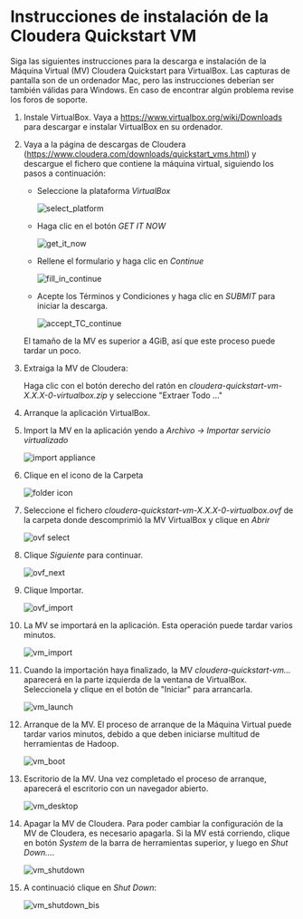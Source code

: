 Instrucciones de instalación de la Cloudera Quickstart VM
=========================================================

Siga las siguientes instrucciones para la descarga e instalación de la Máquina Virtual (MV) Cloudera Quickstart para VirtualBox.
Las capturas de pantalla son de un ordenador Mac, pero las instrucciones deberían ser también válidas para Windows. En caso de encontrar algún problema revise los foros de soporte. 

1. Instale VirtualBox. Vaya a https://www.virtualbox.org/wiki/Downloads  para descargar e instalar VirtualBox en su ordenador.

2. Vaya a la página de descargas de Cloudera (https://www.cloudera.com/downloads/quickstart_vms.html)  y descargue el fichero que contiene la máquina virtual, siguiendo los pasos a continuación: 
    
    * Seleccione la plataforma *VirtualBox*
    
        ![select_platform](_static/select_platform.png) 
    
    * Haga clic en el botón *GET IT NOW*
    
        ![get_it_now](_static/get_it_now.png)
    
    * Rellene el formulario y haga clic en *Continue*
    
        ![fill_in_continue](_static/fill_in_continue.png)
        
    * Acepte los Términos y Condiciones y haga clic en *SUBMIT* para iniciar la descarga. 
    
        ![accept_TC_continue](_static/accept_TC_continue.png)
        
    El tamaño de la MV es superior a 4GiB, así que este proceso puede tardar un poco.

3. Extraiga la MV de Cloudera:

    Haga clic con el botón derecho del ratón en *cloudera-quickstart-vm-X.X.X-0-virtualbox.zip* y seleccione "Extraer Todo ..."

4. Arranque la aplicación VirtualBox.

5. Import la MV en la aplicación yendo a *Archivo -> Importar servicio virtualizado*

    ![import appliance](_static/1YHbnrvaEeWbLwqB7NyVNQ_18b3b1a489e3d9ce53e7b3975d38910a_Untitled.png)

6. Clique en el icono de la Carpeta

    ![folder icon](_static/EUf7pLvbEeWHhw4MvaB3nw_98aed876336d826ba38b3ff967f59341_Untitled1.png)

7. Seleccione el fichero *cloudera-quickstart-vm-X.X.X-0-virtualbox.ovf* de la carpeta donde descomprimió la MV VirtualBox y clique en *Abrir*

    ![ovf select](_static/kvXZY7vdEeW6FApX76Rguw_04212a7fd040cdd18258055596ba98a7_Untitled2.png)

8. Clique *Siguiente* para continuar.

    ![ovf_next](_static/05MjOLvdEeWHhw4MvaB3nw_d8ba793c18835387ddb02defba586569_Untitled3.png)

9. Clique Importar.

    ![ovf_import](_static/8ZNYCrvdEeWg-hLO0rEOAw_af0950df42ffc15de1631a512eb6aa46_Untitled4.png)

10. La MV se importará en la aplicación. Esta operación puede tardar varios minutos.

    ![vm_import](_static/AoLTKrveEeWW3xLV17cwNw_b371ba33d261f8b00ac357da5590e2d6_Untitled5.png)

11. Cuando la importación haya finalizado, la MV *cloudera-quickstart-vm...* aparecerá en la parte izquierda de la ventana de VirtualBox. Seleccionela y clique en el botón de "Iniciar" para arrancarla.

    ![vm_launch](_static/HdSw4rveEeWg-hLO0rEOAw_8e77353aeafcc336742baf76aa647c8a_Untitled6.png)

12. Arranque de la MV. El proceso de arranque de la Máquina Virtual puede tardar varios minutos, debido a que deben iniciarse multitud de herramientas de Hadoop.

    ![vm_boot](_static/VKeShLveEeWHhw4MvaB3nw_bfb04aa6c0c0e0705514e617f45b1a86_Untitled7.png)

13. Escritorio de la MV. Una vez completado el proceso de arranque, aparecerá el escritorio con un navegador abierto.

    ![vm_desktop](_static/vlPlZruyEeWHhw4MvaB3nw_f128a6a6651d531d31a01f8c4ed79f53_vm-started.png)

14. Apagar la MV de Cloudera. Para poder cambiar la configuración de la MV de Cloudera, es necesario apagarla. Si la MV está corriendo, clique en botón *System* de la barra de herramientas superior, y luego en *Shut Down...*.

	![vm_shutdown](_static/GsZrdF8SEeafuBI2oAYa8w_a598868bbbe0914586f3ee1f17313b71_shutdown.png)

15. A continuació clique en *Shut Down*:

    ![vm_shutdown_bis](_static/DdZY018SEeafuBI2oAYa8w_8e1003755bdeb2ce175c3850e9cd0124_shutdown2.png)


